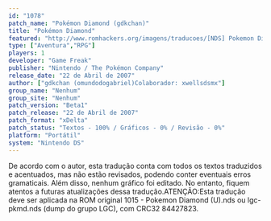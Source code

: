 ```yaml
---
id: "1078"
patch_name: "Pokémon Diamond (gdkchan)"
title: "Pokémon Diamond"
featured: "http://www.romhackers.org/imagens/traducoes/[NDS] Pokemon Diamond - gdkchan - 1.png"
type: ["Aventura","RPG"]
players: 1
developer: "Game Freak"
publisher: "Nintendo / The Pokémon Company"
release_date: "22 de Abril de 2007"
author: ["gdkchan (omundodogabriel)Colaborador: xwellsdsmx"]
group_name: "Nenhum"
group_site: "Nenhum"
patch_version: "Beta1"
patch_release: "22 de Abril de 2007"
patch_format: "xDelta"
patch_status: "Textos - 100% / Gráficos - 0% / Revisão - 0%"
platform: "Portátil"
system: "Nintendo DS"
---
```


De acordo com o autor, esta tradução conta com todos os textos traduzidos e acentuados, mas não estão revisados, podendo conter eventuais erros gramaticais. Além disso, nenhum gráfico foi editado. No entanto, fiquem atentos a futuras atualizações dessa tradução.ATENÇÃO:Esta tradução deve ser aplicada na ROM original 1015 - Pokemon Diamond (U).nds ou lgc-pkmd.nds (dump do grupo LGC), com CRC32 84427823.